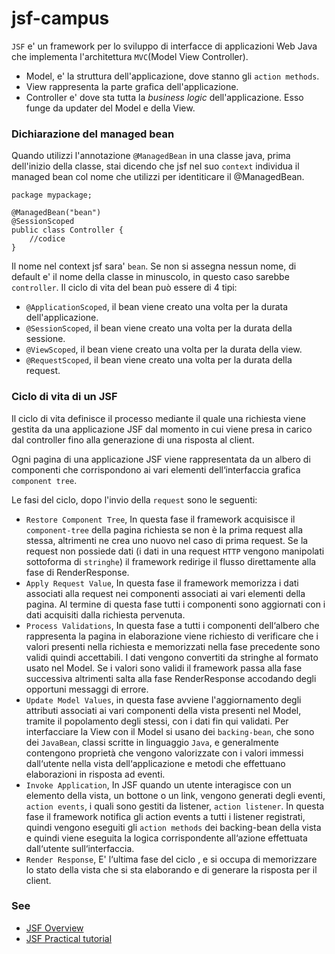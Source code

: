 # jsf-campus

`JSF` e' un framework per lo sviluppo di interfacce di applicazioni Web Java che implementa l'architettura `MVC`(Model View Controller). 
* Model, e' la struttura dell'applicazione, dove stanno gli `action methods`.
* View rappresenta la parte grafica dell'applicazione.
* Controller e' dove sta tutta la  _business logic_  dell'applicazione. Esso funge da updater del Model e della View.

### Dichiarazione del managed bean

Quando utilizzi l'annotazione `@ManagedBean` in una classe java, prima dell'inizio della classe,
stai dicendo che jsf nel suo `context` individua il managed bean col nome che utilizzi per identiticare il @ManagedBean. 

```
package mypackage;

@ManagedBean("bean")
@SessionScoped
public class Controller {
	//codice 
}
```
Il nome nel context jsf sara' `bean`. Se non si assegna nessun nome, di default e' il nome della classe in minuscolo, in questo caso sarebbe `controller`.
Il ciclo di vita del bean può essere di 4 tipi:
* `@ApplicationScoped`, il bean viene creato una volta per la durata dell'applicazione.
* `@SessionScoped`, il bean viene creato una volta per la durata della sessione.
* `@ViewScoped`, il bean viene creato una volta per la durata della view.
* `@RequestScoped`, il bean viene creato una volta per la durata della request.

### Ciclo di vita di un JSF

Il ciclo di vita definisce il processo mediante il quale una richiesta viene gestita da una applicazione JSF dal momento in cui viene presa in carico dal controller fino alla generazione di una risposta al client.

Ogni pagina di una applicazione JSF viene rappresentata da un albero di componenti che corrispondono ai vari elementi dell‘interfaccia grafica `component tree`.

Le fasi del ciclo, dopo l'invio della `request` sono le seguenti:
* `Restore Component Tree`, In questa fase il framework acquisisce il `component-tree` della pagina richiesta se non è la prima request alla stessa, altrimenti ne crea uno nuovo nel caso di prima request. Se la request non possiede dati (i dati in una request `HTTP` vengono manipolati sottoforma di `stringhe`) il framework redirige il flusso direttamente alla fase di RenderResponse.
* `Apply Request Value`, In questa fase il framework memorizza i dati associati alla request nei componenti associati ai vari elementi della pagina. Al termine di questa fase tutti i componenti sono aggiornati con i dati acquisiti dalla richiesta pervenuta.
* `Process Validations`, In questa fase a tutti i componenti dell‘albero che rappresenta la pagina in elaborazione viene richiesto di verificare che i valori presenti nella richiesta e memorizzati nella fase precedente sono validi quindi accettabili. I dati vengono convertiti da stringhe al formato usato nel Model. Se i valori sono validi il framework passa alla fase successiva altrimenti salta alla fase RenderResponse accodando degli opportuni messaggi di errore.
* `Update Model Values`, in questa fase avviene l'aggiornamento degli attributi associati ai vari componenti della vista presenti nel Model, tramite il popolamento degli stessi, con i dati fin qui validati. Per interfacciare la View con il Model si usano dei `backing-bean`, che sono dei `JavaBean`, classi scritte in linguaggio `Java`,  e generalmente contengono proprietà  che vengono valorizzate con i valori immessi dall‘utente nella vista dell‘applicazione e metodi che effettuano elaborazioni in risposta ad eventi.
* `Invoke Application`,  In JSF quando un utente interagisce con un elemento della vista, un bottone o un link, vengono generati degli eventi, `action events`, i quali sono gestiti da listener, `action listener`. In questa fase il framework notifica gli action events a tutti i listener registrati, quindi vengono eseguiti gli `action methods` dei backing-bean della vista e quindi viene eseguita la logica corrispondente all‘azione effettuata dall‘utente sull‘interfaccia.
* `Render Response`, E' l‘ultima fase del ciclo , e si occupa di memorizzare lo stato della vista che si sta elaborando e di generare la risposta per il client.

### See
* [JSF Overview](src/main/doc/JSFIntro.pdf)
* [JSF Practical tutorial](src/main/doc/jsf_tutorial.pdf)
